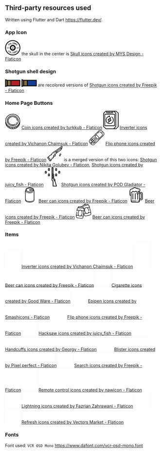 ## Third-party resources used

Written using Flutter and Dart https://flutter.dev/.

### App Icon

<img src="assets/icons/icon.png" width="50"> the skull in the center is
<a href="https://www.flaticon.com/free-icons/skull" title="skull icons">Skull icons created by MYS Design - Flaticon</a>

### Shotgun shell design

<img src="assets/images/shellExtraction/live.png" width="50">
<img src="assets/images/shellExtraction/blank.png" width="50"> are recolored versions of
<a href="https://www.flaticon.com/free-icons/shotgun" title="shotgun icons">Shotgun icons created by Freepik - Flaticon</a>

### Home Page Buttons

<img src="assets/images/shellExtraction/coin.png" width="50">
<a href="https://www.flaticon.com/free-icons/coin" title="coin icons">Coin icons created by turkkub - Flaticon</a>

<img src="assets/images/shellExtraction/inverter.png" width="50">
<a href="https://www.flaticon.com/free-icons/inverter" title="inverter icons">Inverter icons created by Vichanon Chaimsuk - Flaticon</a>

<img src="assets/images/shellExtraction/burnerPhone.png" width="50">
<a href="https://www.flaticon.com/free-icons/flip-phone" title="flip phone icons">Flip phone icons created by Freepik - Flaticon</a>

<img src="assets/images/shellExtraction/eject.png" width="50">
is a merged version of this two icons:
<a href="https://www.flaticon.com/free-icons/shotgun" title="shotgun icons">Shotgun icons created by Nikita Golubev - Flaticon</a>,
<a href="https://www.flaticon.com/free-icons/shotgun" title="shotgun icons">Shotgun icons created by juicy_fish - Flaticon</a>

<img src="assets/images/shellExtraction/reload.png" width="50">
<a href="https://www.flaticon.com/free-icons/shotgun" title="shotgun icons">Shotgun icons created by POD Gladiator - Flaticon</a>

<img src="assets/images/shellExtraction/beer.png" width="50">
<a href="https://www.flaticon.com/free-icons/beer-can" title="beer can icons">Beer can icons created by Freepik - Flaticon</a>

<img src="assets/images/shellExtraction/cheers.png" width="50">
<a href="https://www.flaticon.com/free-icons/beer" title="beer icons">Beer icons created by Freepik - Flaticon</a>

<img src="assets/images/shellExtraction/beers.png" width="50">
<a href="https://www.flaticon.com/free-icons/beer-can" title="beer can icons">Beer can icons created by Freepik - Flaticon</a>

### Items

<img src="assets/images/items/inverter.png" width="50">
<a href="https://www.flaticon.com/free-icons/inverter" title="inverter icons">Inverter icons created by Vichanon Chaimsuk - Flaticon</a>

<img src="assets/images/items/beer.png" width="50">
<a href="https://www.flaticon.com/free-icons/beer-can" title="beer can icons">Beer can icons created by Freepik - Flaticon</a>

<img src="assets/images/items/cigarettePack.png" width="50">
<a href="https://www.flaticon.com/free-icons/cigarette" title="cigarette icons">Cigarette icons created by Good Ware - Flaticon</a>

<img src="assets/images/items/adrenaline.png" width="50">
<a href="https://www.flaticon.com/free-icons/epipen" title="epipen icons">Epipen icons created by Smashicons - Flaticon</a>

<img src="assets/images/items/burnerPhone.png" width="50">
<a href="https://www.flaticon.com/free-icons/flip-phone" title="flip phone icons">Flip phone icons created by Freepik - Flaticon</a>

<img src="assets/images/items/handsaw.png" width="50">
<a href="https://www.flaticon.com/free-icons/hacksaw" title="hacksaw icons">Hacksaw icons created by juicy_fish - Flaticon</a>

<img src="assets/images/items/handcuffs.png" width="50">
<a href="https://www.flaticon.com/free-icons/handcuffs" title="handcuffs icons">Handcuffs icons created by Georgy - Flaticon</a>

<img src="assets/images/items/expiredMedicine.png" width="50">
<a href="https://www.flaticon.com/free-icons/blister" title="blister icons">Blister icons created by Pixel perfect - Flaticon</a>

<img src="assets/images/items/magnifyingGlass.png" width="50">
<a href="https://www.flaticon.com/free-icons/search" title="search icons">Search icons created by Freepik - Flaticon</a>

<img src="assets/images/items/remote.png" width="50">
<a href="https://www.flaticon.com/free-icons/remote-control" title="remote control icons">Remote control icons created by nawicon - Flaticon</a>

<img src="assets/images/items/charge.png" width="50">
<a href="https://www.flaticon.com/free-icons/lightning" title="lightning icons">Lightning icons created by Fazrian Zahrawani - Flaticon</a>

<img src="assets/images/items/turnsDirectionClockwise.png" width="50">
<img src="assets/images/items/turnsDirectionCounterClockwise.png" width="50"> 
<a href="https://www.flaticon.com/free-icons/refresh" title="refresh icons">Refresh icons created by Vectors Market - Flaticon</a>

### Fonts

Font used: `VCR OSD Mono`
https://www.dafont.com/vcr-osd-mono.font
